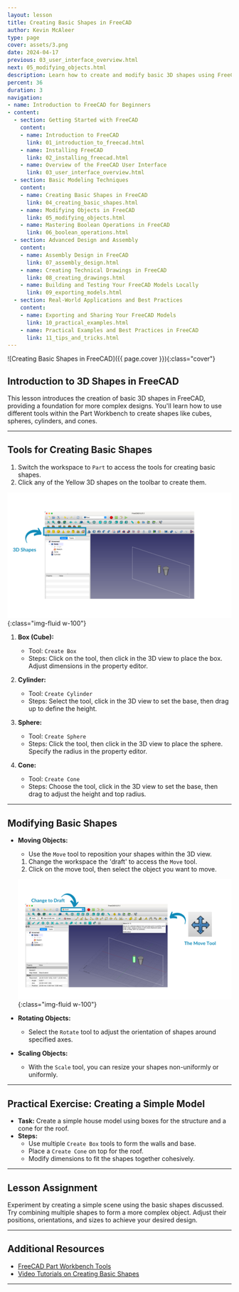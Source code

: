 ```yaml
---
layout: lesson
title: Creating Basic Shapes in FreeCAD
author: Kevin McAleer
type: page
cover: assets/3.png
date: 2024-04-17
previous: 03_user_interface_overview.html
next: 05_modifying_objects.html
description: Learn how to create and modify basic 3D shapes using FreeCAD's tools.
percent: 36
duration: 3
navigation:
- name: Introduction to FreeCAD for Beginners
- content:
  - section: Getting Started with FreeCAD
    content:
    - name: Introduction to FreeCAD
      link: 01_introduction_to_freecad.html
    - name: Installing FreeCAD
      link: 02_installing_freecad.html
    - name: Overview of the FreeCAD User Interface
      link: 03_user_interface_overview.html
  - section: Basic Modeling Techniques
    content:
    - name: Creating Basic Shapes in FreeCAD
      link: 04_creating_basic_shapes.html
    - name: Modifying Objects in FreeCAD
      link: 05_modifying_objects.html
    - name: Mastering Boolean Operations in FreeCAD
      link: 06_boolean_operations.html
  - section: Advanced Design and Assembly
    content:
    - name: Assembly Design in FreeCAD
      link: 07_assembly_design.html
    - name: Creating Technical Drawings in FreeCAD
      link: 08_creating_drawings.html
    - name: Building and Testing Your FreeCAD Models Locally
      link: 09_exporting_models.html
  - section: Real-World Applications and Best Practices
    content:
    - name: Exporting and Sharing Your FreeCAD Models
      link: 10_practical_examples.html
    - name: Practical Examples and Best Practices in FreeCAD
      link: 11_tips_and_tricks.html
---
```



![Creating Basic Shapes in FreeCAD]({{ page.cover }}){:class="cover"}

## Introduction to 3D Shapes in FreeCAD

This lesson introduces the creation of basic 3D shapes in FreeCAD, providing a foundation for more complex designs. You'll learn how to use different tools within the Part Workbench to create shapes like cubes, spheres, cylinders, and cones.

---

## Tools for Creating Basic Shapes

1. Switch the workspace to `Part` to access the tools for creating basic shapes.
1. Click any of the Yellow 3D shapes on the toolbar to create them.

![Basic Shapes](assets/basic_shapes.png){:class="img-fluid w-100"}

1. **Box (Cube):**
   - Tool: `Create Box`
   - Steps: Click on the tool, then click in the 3D view to place the box. Adjust dimensions in the property editor.

1. **Cylinder:**
   - Tool: `Create Cylinder`
   - Steps: Select the tool, click in the 3D view to set the base, then drag up to define the height.

1. **Sphere:**
   - Tool: `Create Sphere`
   - Steps: Click the tool, then click in the 3D view to place the sphere. Specify the radius in the property editor.

1. **Cone:**
   - Tool: `Create Cone`
   - Steps: Choose the tool, click in the 3D view to set the base, then drag to adjust the height and top radius.

---

## Modifying Basic Shapes

- **Moving Objects:**
  - Use the `Move` tool to reposition your shapes within the 3D view.

  1. Change the workspace the 'draft' to access the `Move` tool.
  1. Click on the move tool, then select the object you want to move.

  ![Move Tool](assets/move_tool.png){:class="img-fluid w-100"}
- **Rotating Objects:**
  - Select the `Rotate` tool to adjust the orientation of shapes around specified axes.
- **Scaling Objects:**
  - With the `Scale` tool, you can resize your shapes non-uniformly or uniformly.

---

## Practical Exercise: Creating a Simple Model

- **Task:** Create a simple house model using boxes for the structure and a cone for the roof.
- **Steps:**
  - Use multiple `Create Box` tools to form the walls and base.
  - Place a `Create Cone` on top for the roof.
  - Modify dimensions to fit the shapes together cohesively.

---

## Lesson Assignment

Experiment by creating a simple scene using the basic shapes discussed. Try combining multiple shapes to form a more complex object. Adjust their positions, orientations, and sizes to achieve your desired design.

---

## Additional Resources

- [FreeCAD Part Workbench Tools](https://wiki.freecadweb.org/Part_Workbench)
- [Video Tutorials on Creating Basic Shapes](https://www.youtube.com/results?search_query=freecad+basic+shapes)

---

